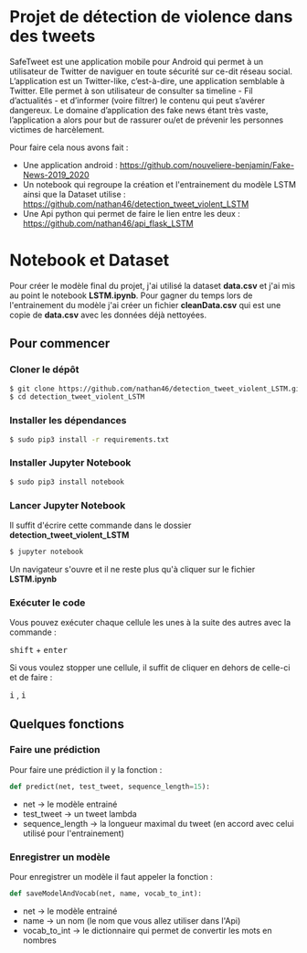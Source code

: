 # Projet de détection de violence dans des tweets

SafeTweet est une application mobile pour Android qui permet à un utilisateur de Twitter de naviguer en toute sécurité sur ce-dit réseau social. L’application est un Twitter-like, c’est-à-dire, une application semblable à Twitter. Elle permet à son utilisateur de consulter sa timeline - Fil d’actualités - et d’informer (voire filtrer) le contenu qui peut s’avérer dangereux. Le domaine d’application des fake news étant très vaste, l’application a alors pour but de rassurer ou/et de prévenir les personnes victimes de harcèlement.

Pour faire cela nous avons fait :
 - Une application android : https://github.com/nouveliere-benjamin/Fake-News-2019_2020
 - Un notebook qui regroupe la création et l'entrainement du modèle LSTM ainsi que la Dataset utilise : https://github.com/nathan46/detection_tweet_violent_LSTM
 - Une Api python qui permet de faire le lien entre les deux : https://github.com/nathan46/api_flask_LSTM

# Notebook et Dataset
Pour créer le modèle final du projet, j'ai utilisé la dataset **data.csv** et j'ai mis au point le notebook **LSTM.ipynb**.
Pour gagner du temps lors de l'entrainement du modèle j'ai créer un fichier **cleanData.csv** qui est une copie de **data.csv** avec les données déjà nettoyées.

## Pour commencer

### Cloner le dépôt
```bash
$ git clone https://github.com/nathan46/detection_tweet_violent_LSTM.git
$ cd detection_tweet_violent_LSTM
```
### Installer les dépendances
```bash
$ sudo pip3 install -r requirements.txt
```

### Installer Jupyter Notebook

```bash
$ sudo pip3 install notebook
```

### Lancer Jupyter Notebook
Il suffit d'écrire cette commande dans le dossier **detection_tweet_violent_LSTM**
```bash
$ jupyter notebook
```
Un navigateur s'ouvre et il ne reste plus qu'à cliquer sur le fichier **LSTM.ipynb**

### Exécuter le code
Vous pouvez exécuter chaque cellule les unes à la suite des autres avec la commande :

<kbd>shift</kbd> + <kbd>enter</kbd>

Si vous voulez stopper une cellule, il suffit de cliquer en dehors de celle-ci et de faire :

<kbd>i</kbd> , <kbd>i</kbd>

## Quelques fonctions

### Faire une prédiction
Pour faire une prédiction il y la fonction :
```python
def predict(net, test_tweet, sequence_length=15):
``` 
- net -> le modèle entrainé
- test_tweet -> un tweet lambda
- sequence_length -> la longueur maximal du tweet (en accord avec celui utilisé pour l'entrainement)

### Enregistrer un modèle 

Pour enregistrer un modèle il faut appeler la fonction : 
```python
def saveModelAndVocab(net, name, vocab_to_int):
``` 
- net -> le modèle entrainé
- name -> un nom (le nom que vous allez utiliser dans l'Api)
- vocab_to_int -> le dictionnaire qui permet de convertir les mots en nombres 
